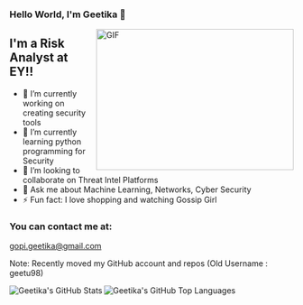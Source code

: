 ### Hello World, I'm Geetika  👋

 <img align="right" alt="GIF" src="https://github.com/arsentieva/arsentieva/blob/main/code.gif?raw=true" width="350" height="250" />


## I'm a Risk Analyst at EY!!
- 🔭 I’m currently working on creating security tools
- 🌱 I’m currently learning python programming for Security
- 👯 I’m looking to collaborate on Threat Intel Platforms
- 💬 Ask me about Machine Learning, Networks, Cyber Security
- ⚡ Fun fact: I love shopping and watching Gossip Girl

### You can contact me at:
gopi.geetika@gmail.com

Note: Recently moved my GitHub account and repos (Old Username : geetu98)


<img align="left" alt="Geetika's GitHub Stats" src="https://github-readme-stats.vercel.app/api?username=GeetikaGopi&show_icons=true&hide_border=true" />

<img align="left" alt="Geetika's GitHub Top Languages" src="https://github-readme-stats.vercel.app/api/top-langs/?username=GeetikaGopi" />
